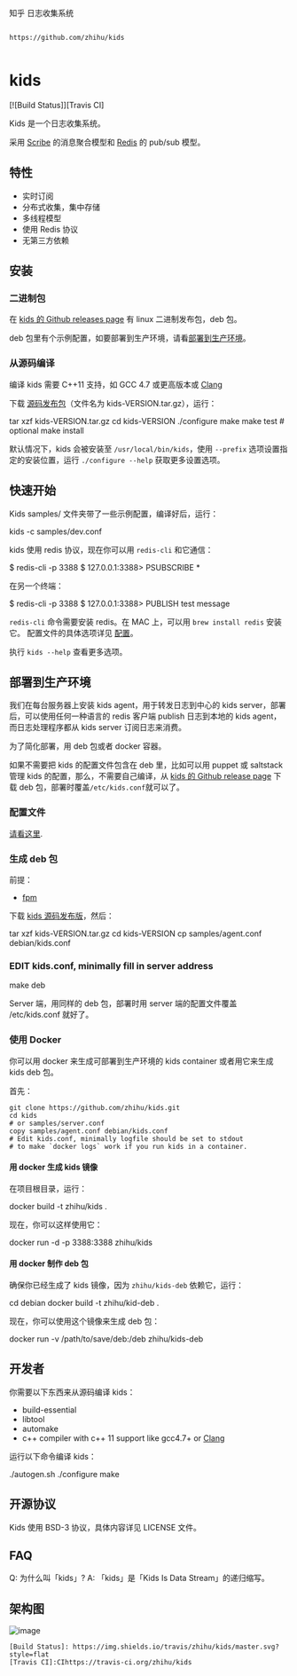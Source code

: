 知乎 日志收集系统

```

https://github.com/zhihu/kids


```


# kids

[![Build Status]][Travis CI]


Kids 是一个日志收集系统。

采用 [Scribe](https://github.com/facebookarchive/scribe) 的消息聚合模型和 [Redis](http://redis.io/) 的 pub/sub 模型。


## 特性

* 实时订阅
* 分布式收集，集中存储
* 多线程模型
* 使用 Redis 协议
* 无第三方依赖


## 安装

### 二进制包

在 [kids 的 Github releases page](https://github.com/zhihu/kids/releases) 有 linux 二进制发布包，deb 包。

deb 包里有个示例配置，如要部署到生产环境，请看[部署到生产环境](#production)。

### 从源码编译

编译 kids 需要 C++11 支持，如 GCC 4.7 或更高版本或 [Clang](http://clang.llvm.org)

下载 [源码发布包](https://github.com/zhihu/kids/releases)（文件名为 kids-VERSION.tar.gz），运行：

tar xzf kids-VERSION.tar.gz
cd kids-VERSION
./configure
make
make test  # optional
make install

默认情况下，kids 会被安装至 `/usr/local/bin/kids`，使用 `--prefix` 选项设置指定的安装位置，运行 `./configure --help` 获取更多设置选项。


## 快速开始

Kids samples/ 文件夹带了一些示例配置，编译好后，运行：

kids -c samples/dev.conf

kids 使用 redis 协议，现在你可以用 `redis-cli` 和它通信：

$ redis-cli -p 3388
$ 127.0.0.1:3388> PSUBSCRIBE *

在另一个终端：

$ redis-cli -p 3388
$ 127.0.0.1:3388> PUBLISH test message

`redis-cli` 命令需要安装 redis。在 MAC 上，可以用 `brew install redis` 安装它。
配置文件的具体选项详见 [配置](doc/config.zh_CN.md)。

执行 `kids --help` 查看更多选项。

<a name="production"></a>
## 部署到生产环境

我们在每台服务器上安装 kids agent，用于转发日志到中心的 kids server，部署后，可以使用任何一种语言的 redis 客户端 publish 日志到本地的 kids agent，而日志处理程序都从 kids server 订阅日志来消费。

为了简化部署，用 deb 包或者 docker 容器。

如果不需要把 kids 的配置文件包含在 deb 里，比如可以用 puppet 或 saltstack 管理 kids 的配置，那么，不需要自己编译，从 [kids 的 Github release page](https://github.com/zhihu/kids/releases) 下载 deb 包，部署时覆盖`/etc/kids.conf`就可以了。

### 配置文件

[请看这里](doc/config.md).

### 生成 deb 包

前提：

* [fpm](https://github.com/jordansissel/fpm)

下载 [kids 源码发布版](https://github.com/zhihu/kids/releases)，然后：

tar xzf kids-VERSION.tar.gz
cd kids-VERSION
cp samples/agent.conf debian/kids.conf

### EDIT kids.conf, minimally fill in server address
make deb

Server 端，用同样的 deb 包，部署时用 server 端的配置文件覆盖 /etc/kids.conf 就好了。

### 使用 Docker

你可以用 docker 来生成可部署到生产环境的 kids container 或者用它来生成 kids deb 包。

首先：
```
git clone https://github.com/zhihu/kids.git
cd kids
# or samples/server.conf
copy samples/agent.conf debian/kids.conf
# Edit kids.conf, minimally logfile should be set to stdout
# to make `docker logs` work if you run kids in a container.
```
#### 用 docker 生成 kids 镜像

在项目根目录，运行：

docker build -t zhihu/kids .

现在，你可以这样使用它：

docker run -d -p 3388:3388 zhihu/kids

#### 用 docker 制作 deb 包

确保你已经生成了 kids 镜像，因为 `zhihu/kids-deb` 依赖它，运行：

cd debian
docker build -t zhihu/kid-deb .

现在，你可以使用这个镜像来生成 deb 包：

docker run -v /path/to/save/deb:/deb zhihu/kids-deb

## 开发者

你需要以下东西来从源码编译 kids：

* build-essential
* libtool
* automake
* c++ compiler with c++ 11 support like gcc4.7+ or [Clang](http://clang.llvm.org)

运行以下命令编译 kids：

./autogen.sh
./configure
make

## 开源协议


Kids 使用 BSD-3 协议，具体内容详见 LICENSE 文件。


## FAQ

Q: 为什么叫「kids」?
A: 「kids」是「Kids Is Data Stream」的递归缩写。


## 架构图

![image](doc/image/arch.jpg)

    [Build Status]: https://img.shields.io/travis/zhihu/kids/master.svg?style=flat
    [Travis CI]:CIhttps://travis-ci.org/zhihu/kids




